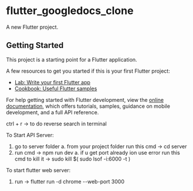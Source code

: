 # flutter_googledocs_clone

A new Flutter project.

## Getting Started

This project is a starting point for a Flutter application.

A few resources to get you started if this is your first Flutter project:

- [Lab: Write your first Flutter app](https://docs.flutter.dev/get-started/codelab)
- [Cookbook: Useful Flutter samples](https://docs.flutter.dev/cookbook)

For help getting started with Flutter development, view the
[online documentation](https://docs.flutter.dev/), which offers tutorials,
samples, guidance on mobile development, and a full API reference.

ctrl + r -> to do reverse search in terminal

To Start API Server:
1. go to server folder
    a. from your project folder run this cmd -> cd server
2. run cmd -> npm run dev
    a. if u get port already ion use error run this cmd to kill it -> sudo kill $( sudo lsof -i:6000 -t )

To start flutter web server: 
1. run -> flutter run -d chrome --web-port 3000